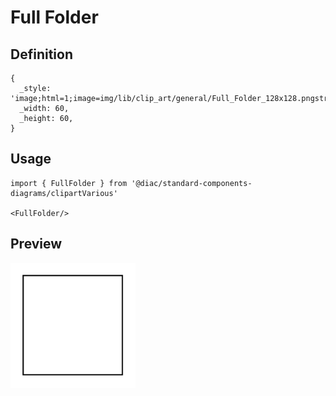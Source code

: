 # Full Folder

## Definition

```
{
  _style: 'image;html=1;image=img/lib/clip_art/general/Full_Folder_128x128.pngstrokeColor=none;',
  _width: 60,
  _height: 60,
}
```

## Usage

```
import { FullFolder } from '@diac/standard-components-diagrams/clipartVarious'

<FullFolder/>
```

## Preview

<img src="./full-folder.png" width="200"/>
